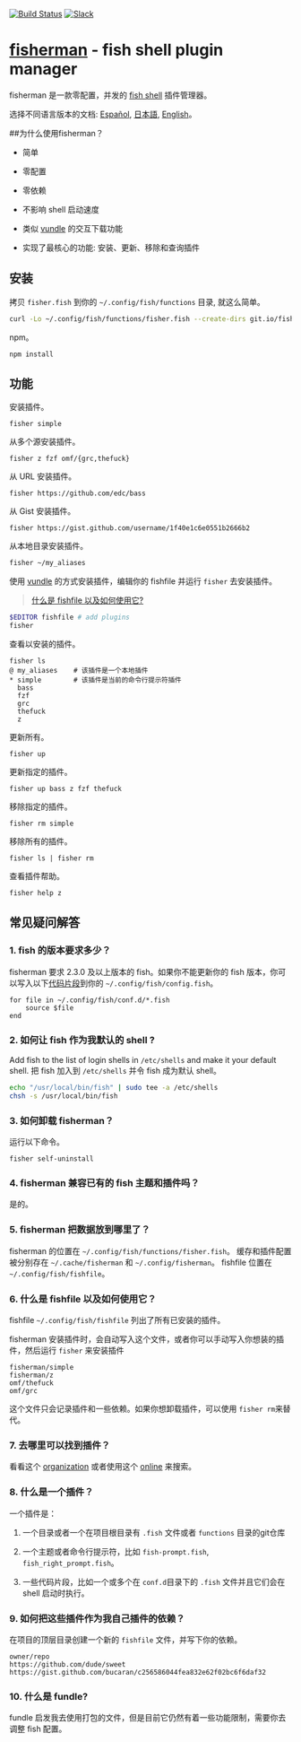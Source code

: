 [slack-link]: https://fisherman-wharf.herokuapp.com/
[slack-badge]: https://img.shields.io/badge/slack-join%20the%20chat-00B9FF.svg?style=flat-square
[travis-link]: https://travis-ci.org/fisherman/fisherman
[travis-badge]: https://img.shields.io/travis/fisherman/fisherman.svg?style=flat-square

[organization]: https://github.com/fisherman
[fish shell]: https://github.com/fish-shell/fish-shell
[fisherman]: http://fisherman.sh
[online]: http://fisherman.sh/#search

[English]: ../../README.md
[Español]: ../es-ES
[日本語]: ../jp-JA

[![Build Status][travis-badge]][travis-link]
[![Slack][slack-badge]][slack-link]

# [fisherman] - fish shell plugin manager

fisherman 是一款零配置，并发的 [fish shell] 插件管理器。

选择不同语言版本的文档: [Español], [日本語], [English]。

##为什么使用fisherman？

* 简单

* 零配置

* 零依赖

* 不影响 shell 启动速度

* 类似 [vundle](https://github.com/VundleVim/Vundle.vim) 的交互下载功能

* 实现了最核心的功能: 安装、更新、移除和查询插件

## 安装

拷贝 `fisher.fish` 到你的 `~/.config/fish/functions` 目录, 就这么简单。

```sh
curl -Lo ~/.config/fish/functions/fisher.fish --create-dirs git.io/fisherman
```

npm。

```
npm install
```

## 功能

安装插件。

```
fisher simple
```

从多个源安装插件。

```
fisher z fzf omf/{grc,thefuck}
```

从 URL 安装插件。

```
fisher https://github.com/edc/bass
```

从 Gist 安装插件。

```
fisher https://gist.github.com/username/1f40e1c6e0551b2666b2
```

从本地目录安装插件。

```sh
fisher ~/my_aliases
```

使用 [vundle](https://github.com/VundleVim/Vundle.vim) 的方式安装插件，编辑你的 fishfile 并运行 `fisher` 去安装插件。

> [什么是 fishfile 以及如何使用它?](#6-什么是-fishfile-以及如何使用它)

```sh
$EDITOR fishfile # add plugins
fisher
```

查看以安装的插件。

```
fisher ls
@ my_aliases    # 该插件是一个本地插件
* simple        # 该插件是当前的命令行提示符插件
  bass
  fzf
  grc
  thefuck
  z
```

更新所有。

```
fisher up
```

更新指定的插件。

```
fisher up bass z fzf thefuck
```

移除指定的插件。

```
fisher rm simple
```

移除所有的插件。

```
fisher ls | fisher rm
```

查看插件帮助。

```
fisher help z
```

## 常见疑问解答

### 1. fish 的版本要求多少？

fisherman 要求 2.3.0 及以上版本的 fish。如果你不能更新你的 fish 版本，你可以写入以下[代码片段](#8-什么是一个插件)到你的 `~/.config/fish/config.fish`。

```fish
for file in ~/.config/fish/conf.d/*.fish
    source $file
end
```

### 2. 如何让 fish 作为我默认的 shell ?

Add fish to the list of login shells in `/etc/shells` and make it your default shell.
把 fish 加入到 `/etc/shells` 并令 fish 成为默认 shell。

```sh
echo "/usr/local/bin/fish" | sudo tee -a /etc/shells
chsh -s /usr/local/bin/fish
```

### 3. 如何卸载 fisherman？

运行以下命令。

```fish
fisher self-uninstall
```

### 4. fisherman 兼容已有的 fish 主题和插件吗？

是的。

### 5. fisherman 把数据放到哪里了？

fisherman 的位置在 `~/.config/fish/functions/fisher.fish`。
缓存和插件配置被分别存在 `~/.cache/fisherman` 和 `~/.config/fisherman`。
fishfile 位置在 `~/.config/fish/fishfile`。

### 6. 什么是 fishfile 以及如何使用它？

fishfile `~/.config/fish/fishfile` 列出了所有已安装的插件。

fisherman 安装插件时，会自动写入这个文件，或者你可以手动写入你想装的插件，然后运行 `fisher` 来安装插件

```
fisherman/simple
fisherman/z
omf/thefuck
omf/grc
```

这个文件只会记录插件和一些依赖。如果你想卸载插件，可以使用 `fisher rm`来替代。

### 7. 去哪里可以找到插件？

看看这个 [organization] 或者使用这个 [online] 来搜索。

### 8. 什么是一个插件？

一个插件是：

1. 一个目录或者一个在项目根目录有 `.fish` 文件或者 `functions` 目录的git仓库

2. 一个主题或者命令行提示符，比如 `fish-prompt.fish`, `fish_right_prompt.fish`。

3. 一些代码片段，比如一个或多个在 `conf.d`目录下的 `.fish` 文件并且它们会在 shell 启动时执行。

### 9. 如何把这些插件作为我自己插件的依赖？

在项目的顶层目录创建一个新的 `fishfile` 文件，并写下你的依赖。

```fish
owner/repo
https://github.com/dude/sweet
https://gist.github.com/bucaran/c256586044fea832e62f02bc6f6daf32
```

### 10. 什么是 fundle?

fundle 启发我去使用打包的文件，但是目前它仍然有着一些功能限制，需要你去调整 fish 配置。
